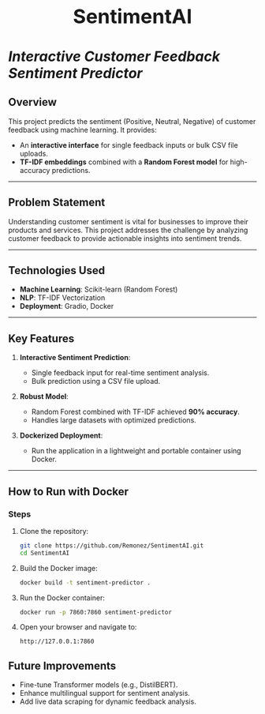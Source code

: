 <p align="center" style="font-size:40px; font-weight:bold;">SentimentAI</p>



# ***Interactive Customer Feedback Sentiment Predictor***

## **Overview**
This project predicts the sentiment (Positive, Neutral, Negative) of customer feedback using machine learning. It provides:
- An **interactive interface** for single feedback inputs or bulk CSV file uploads.
- **TF-IDF embeddings** combined with a **Random Forest model** for high-accuracy predictions.

---

## **Problem Statement**
Understanding customer sentiment is vital for businesses to improve their products and services. This project addresses the challenge by analyzing customer feedback to provide actionable insights into sentiment trends.

---

## **Technologies Used**
- **Machine Learning**: Scikit-learn (Random Forest)
- **NLP**: TF-IDF Vectorization
- **Deployment**: Gradio, Docker

---

## **Key Features**
1. **Interactive Sentiment Prediction**:
   - Single feedback input for real-time sentiment analysis.
   - Bulk prediction using a CSV file upload.

2. **Robust Model**:
   - Random Forest combined with TF-IDF achieved **90% accuracy**.
   - Handles large datasets with optimized predictions.

3. **Dockerized Deployment**:
   - Run the application in a lightweight and portable container using Docker.

---

## **How to Run with Docker**

### Steps
1. Clone the repository:
   ```bash
   git clone https://github.com/Remonez/SentimentAI.git
   cd SentimentAI
   ```

2. Build the Docker image:
   ```bash
   docker build -t sentiment-predictor .
   ```

3. Run the Docker container:
   ```bash
   docker run -p 7860:7860 sentiment-predictor
   ```

4. Open your browser and navigate to:
   ```
   http://127.0.0.1:7860
   ```

## **Future Improvements**
- Fine-tune Transformer models (e.g., DistilBERT).
- Enhance multilingual support for sentiment analysis.
- Add live data scraping for dynamic feedback analysis.
